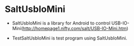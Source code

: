 SaltUsbIoMini
=============

- SaltUsbIoMini is a library for Android to control USB-IO-Mini(http://homepage1.nifty.com/salt/USB-IO-Mini.htm)

- TestSaltUsbIoMini is test program using SaltUsbIoMini.


